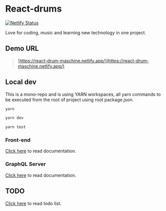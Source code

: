 # React-drums

[![Netlify Status](https://api.netlify.com/api/v1/badges/3bbcdd3c-4e8b-40ec-b4b4-30959f6893bf/deploy-status)](https://app.netlify.com/sites/fervent-goodall-afea11/deploys)

Love for coding, music and learning new technology in one project.

## Demo URL

> [https://react-drum-maschine.netlify.app/](https://react-drum-maschine.netlify.app/)

## Local dev

This is a mono-repo and is using YARN workspaces, all yarn commands to be executed from the root of project using root package.json.

```bash
yarn 
```

```bash
yarn dev 
```

```bash
yarn test
```

### Front-end

[Click here](./client/README.md) to read documentation.

### GraphQL Server

[Click here](./server/README.md) to read documentation.

## TODO

[Click here](./todo.md) to read todo list.
